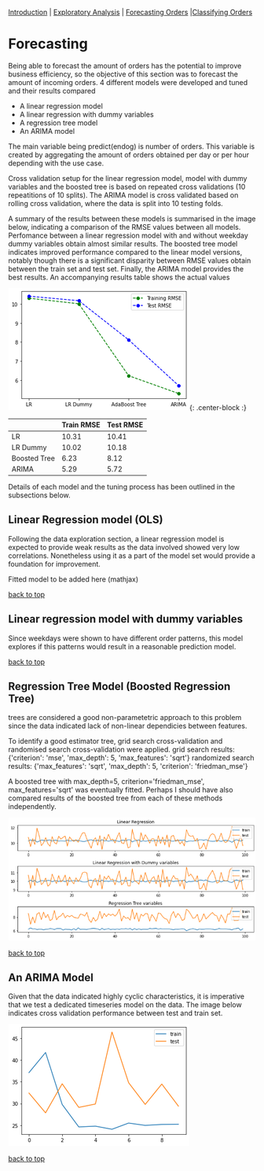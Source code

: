 [Introduction](./../../index.md) | [Exploratory Analysis](./../pages/data_exploration.md) | [Forecasting Orders](./../pages/order_forecasting.md) |[Classifying Orders](./../pages/order_classification.md)

# Forecasting

Being able to forecast the amount of orders has the potential to
improve business efficiency, so the objective of this section was to
forecast the amount of incoming orders. 4 different models were
developed and tuned and their results compared

- A linear regression model
- A linear regression with dummy variables
- A regression tree model
- An ARIMA model

The main variable being predict(endog) is number of orders. This
variable is created by aggregating the amount of orders obtained per
day or per hour depending with the use case.

Cross validation setup for the linear regression model, model with
dummy variables and the boosted tree is based on repeated cross
validations (10 repeatitions of 10 splits). The ARIMA model is cross
validated based on rolling cross validation, where the data is split
into 10 testing folds.

A summary of the results between these models is summarised in the
image below, indicating a comparison of the RMSE values between all
models. Perfomance between a linear regression model with and without
weekday dummy variables obtain almost similar results. The boosted
tree model indicates improved performance compared to the linear model
versions, notably though there is a significant disparity between RMSE
values obtain between the train set and test set. Finally, the ARIMA
model provides the best results. An accompanying results table shows
the actual values

![lr_tree_train_test](../images/rmse_all.png){: .center-block :}

|	| Train RMSE | Test RMSE |
|-------|------------|-----------|
| LR    | 10.31 | 10.41 |
| LR Dummy | 10.02 | 10.18 |
| Boosted Tree | 6.23 | 8.12 |
|ARIMA 	| 5.29 | 5.72 |

Details of each model and the tuning process has been outlined in the
subsections below.

## Linear Regression model (OLS)

Following the data exploration section, a linear regression model is
expected to provide weak results as the data involved showed very low
correlations. Nonetheless using it as a part of the model set would
provide a foundation for improvement.

Fitted model to be added here (mathjax)

[back to top](./../pages/order_forecasting.md)

## Linear regression model with dummy variables

Since weekdays were shown to have different order patterns, this model
explores if this patterns would result in a reasonable prediction
model.

[back to top](./../pages/order_forecasting.md)


## Regression Tree Model (Boosted Regression Tree)
trees are considered a good non-parametetric approach to this problem
since the data indicated lack of non-linear dependicies between features.

To identify a good estimator tree, grid search cross-validation and
randomised search cross-validation were applied.
grid search results: {'criterion': 'mse', 'max_depth': 5, 'max_features': 'sqrt'}
randomized search results: {'max_features': 'sqrt', 'max_depth': 5, 'criterion': 'friedman_mse'}

A boosted tree with max_depth=5, criterion='friedman_mse',
max_features='sqrt' was eventually fitted. Perhaps I should have also
compared results of the boosted tree from each of these methods
independently.

![lr_tree_train_test](../images/train_test_lr_lrd_tree.png)

[back to top](./../pages/order_forecasting.md)

## An ARIMA Model

Given that the data indicated highly cyclic characteristics, it is
imperative that we test a dedicated timeseries model on the data. The
image below indicates cross validation performance between test and
train set.

![arima_train_test](../images/arima_train_test.png)

[back to top](./../pages/order_forecasting.md)

